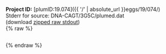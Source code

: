 **Project ID:** [plumID:19.074]({{ '/' | absolute_url }}eggs/19/074/)  
Stderr for source:  DNA-CAGT/3G5C/plumed.dat   
(download [zipped raw stdout](plumed.dat.plumed.stdout.txt.zip))  
{% raw %}
<pre>
</pre>
{% endraw %}
